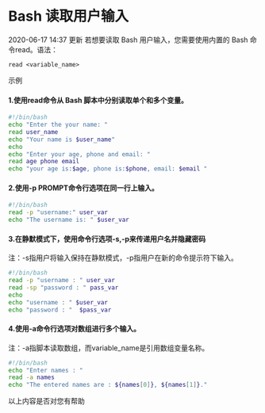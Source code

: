 # Bash 读取用户输入
2020-06-17 14:37 更新
若想要读取 Bash 用户输入，您需要使用内置的 Bash 命令read。语法：
```
read <variable_name>
```
示例
#### 1.使用read命令从 Bash 脚本中分别读取单个和多个变量。
``` bash
#!/bin/bash
echo "Enter the your name: "
read user_name
echo "Your name is $user_name"
echo
echo "Enter your age, phone and email: "
read age phone email
echo "your age is:$age, phone is:$phone, email: $email "
``` 
#### 2.使用-p PROMPT命令行选项在同一行上输入。
``` bash
#!/bin/bash
read -p "username:" user_var
echo "The username is: " $user_var
```
#### 3.在静默模式下，使用命令行选项-s,-p来传递用户名并隐藏密码

注：-s指用户将输入保持在静默模式，-p指用户在新的命令提示符下输入。
``` bash
#!/bin/bash
read -p "username : " user_var
read -sp "password : " pass_var
echo
echo "username : " $user_var
echo "password : "  $pass_var
```

#### 4.使用-a命令行选项对数组进行多个输入。

注：-a指脚本读取数组，而variable_name是引用数组变量名称。
``` bash
#!/bin/bash
echo "Enter names : "
read -a names
echo "The entered names are : ${names[0]}, ${names[1]}."
```
以上内容是否对您有帮助